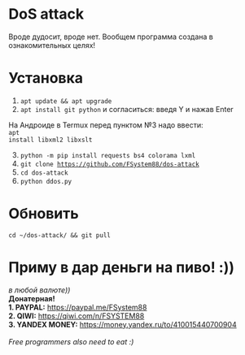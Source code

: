 # DoS attack
Вроде дудосит, вроде нет. Вообщем программа создана в ознакомительных целях!

# Установка
1. <code>apt update && apt upgrade</code>
2. <code>apt install git python</code> и согласиться: введя Y и нажав Enter

На Андроиде в Termux перед пунктом №3 надо ввести:<br>
<code>apt install libxml2 libxslt</code>

3. <code>python -m pip install requests bs4 colorama lxml</code>
4. <code>git clone https://github.com/FSystem88/dos-attack</code>
5. <code>cd dos-attack</code>
6. <code>python ddos.py</code>

# Обновить
<code>cd ~/dos-attack/ && git pull</code>

# Приму в дар деньги на пиво! :))
<i>в любой валюте))</i><br>
<b>Донатерная!</b><br>
<b>1. PAYPAL:</b> https://paypal.me/FSystem88<br>
<b>2. QIWI:</b> https://qiwi.com/n/FSYSTEM88<br>
<b>3. YANDEX MONEY:</b> https://money.yandex.ru/to/410015440700904<br>
<br>
<i>Free programmers also need to eat :)</i>
<br>
